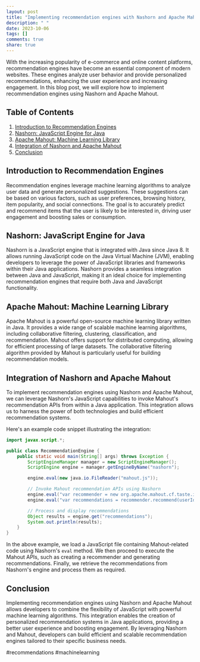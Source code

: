 ```yaml
---
layout: post
title: "Implementing recommendation engines with Nashorn and Apache Mahout"
description: " "
date: 2023-10-06
tags: []
comments: true
share: true
---
```


With the increasing popularity of e-commerce and online content platforms, recommendation engines have become an essential component of modern websites. These engines analyze user behavior and provide personalized recommendations, enhancing the user experience and increasing engagement. In this blog post, we will explore how to implement recommendation engines using Nashorn and Apache Mahout.

## Table of Contents
1. [Introduction to Recommendation Engines](#introduction-to-recommendation-engines)
2. [Nashorn: JavaScript Engine for Java](#nashorn-javascript-engine-for-java)
3. [Apache Mahout: Machine Learning Library](#apache-mahout-machine-learning-library)
4. [Integration of Nashorn and Apache Mahout](#integration-of-nashorn-and-apache-mahout)
5. [Conclusion](#conclusion)

## Introduction to Recommendation Engines<a name="introduction-to-recommendation-engines"></a>
Recommendation engines leverage machine learning algorithms to analyze user data and generate personalized suggestions. These suggestions can be based on various factors, such as user preferences, browsing history, item popularity, and social connections. The goal is to accurately predict and recommend items that the user is likely to be interested in, driving user engagement and boosting sales or consumption.

## Nashorn: JavaScript Engine for Java<a name="nashorn-javascript-engine-for-java"></a>
Nashorn is a JavaScript engine that is integrated with Java since Java 8. It allows running JavaScript code on the Java Virtual Machine (JVM), enabling developers to leverage the power of JavaScript libraries and frameworks within their Java applications. Nashorn provides a seamless integration between Java and JavaScript, making it an ideal choice for implementing recommendation engines that require both Java and JavaScript functionality.

## Apache Mahout: Machine Learning Library<a name="apache-mahout-machine-learning-library"></a>
Apache Mahout is a powerful open-source machine learning library written in Java. It provides a wide range of scalable machine learning algorithms, including collaborative filtering, clustering, classification, and recommendation. Mahout offers support for distributed computing, allowing for efficient processing of large datasets. The collaborative filtering algorithm provided by Mahout is particularly useful for building recommendation models.

## Integration of Nashorn and Apache Mahout<a name="integration-of-nashorn-and-apache-mahout"></a>
To implement recommendation engines using Nashorn and Apache Mahout, we can leverage Nashorn's JavaScript capabilities to invoke Mahout's recommendation APIs from within a Java application. This integration allows us to harness the power of both technologies and build efficient recommendation systems.

Here's an example code snippet illustrating the integration:

```java
import javax.script.*;

public class RecommendationEngine {
    public static void main(String[] args) throws Exception {
        ScriptEngineManager manager = new ScriptEngineManager();
        ScriptEngine engine = manager.getEngineByName("nashorn");

        engine.eval(new java.io.FileReader("mahout.js"));

        // Invoke Mahout recommendation APIs using Nashorn
        engine.eval("var recommender = new org.apache.mahout.cf.taste.impl.recommender.GenericUserBasedRecommender(dataModel, neighborhood, similarity);");
        engine.eval("var recommendations = recommender.recommend(userId, numRecommendations);");

        // Process and display recommendations
        Object results = engine.get("recommendations");
        System.out.println(results);
    }
}
```

In the above example, we load a JavaScript file containing Mahout-related code using Nashorn's `eval` method. We then proceed to execute the Mahout APIs, such as creating a recommender and generating recommendations. Finally, we retrieve the recommendations from Nashorn's engine and process them as required.

## Conclusion<a name="conclusion"></a>
Implementing recommendation engines using Nashorn and Apache Mahout allows developers to combine the flexibility of JavaScript with powerful machine learning algorithms. This integration enables the creation of personalized recommendation systems in Java applications, providing a better user experience and boosting engagement. By leveraging Nashorn and Mahout, developers can build efficient and scalable recommendation engines tailored to their specific business needs.

#recommendations #machinelearning